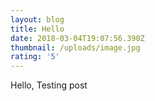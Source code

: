 ```yaml
---
layout: blog
title: Hello
date: 2018-03-04T19:07:56.390Z
thumbnail: /uploads/image.jpg
rating: '5'
---
```

Hello, Testing post
